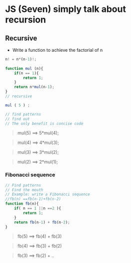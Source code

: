 JS (Seven) simply talk about recursion
=================

## Recursive
* Write a function to achieve the factorial of n

```js
n! = n*(n-1)!;
    
function mul (n){
    if(n == 1){
        return 1;
    }
    return n*mul(n-1);
}
// recursive

mul ( 5 ) ;

// find patterns
// find out
// The only benefit is concise code
```

> mul(5) ==> 5*mul(4);

> mul(4) ==> 4*mul(3);

> mul(3) ==> 3*mul(2);

> mul(2) ==> 2*mul(1);

### Fibonacci sequence 


```js
// Find patterns
// Find the mouth
// Example: write a Fibonacci sequence
//fb(n) ==fb(n-1)+fb(n-2)
function fb(n){
    if( n == 1 ||n ==2 ){
        return 1;
    }
    return fb(n-1) + fb(n-2);
}
```

>fb(5) ==> fb(4) + fb(3)

>fb(4) ==> fb(3) + fb(2)

>fb(3) ==> fb(2) + ..